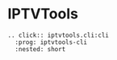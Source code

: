 # IPTVTools

```{eval-rst}
.. click:: iptvtools.cli:cli
  :prog: iptvtools-cli
  :nested: short
```
